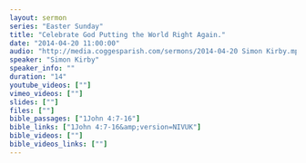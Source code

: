 ```yaml
---
layout: sermon
series: "Easter Sunday"
title: "Celebrate God Putting the World Right Again."
date: "2014-04-20 11:00:00"
audio: "http://media.coggesparish.com/sermons/2014-04-20 Simon Kirby.mp3"
speaker: "Simon Kirby"
speaker_info: ""
duration: "14"
youtube_videos: [""]
vimeo_videos: [""]
slides: [""]
files: [""]
bible_passages: ["1John 4:7-16"]
bible_links: ["1John 4:7-16&amp;version=NIVUK"]
bible_videos: [""]
bible_videos_links: [""]
---
```

